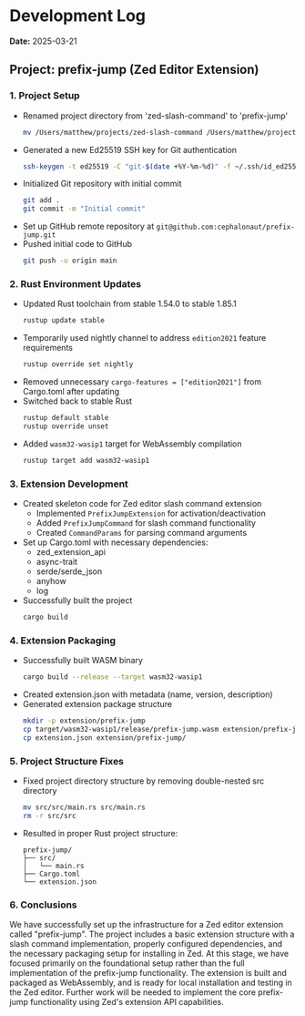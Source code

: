 # Development Log

**Date:** 2025-03-21

## Project: prefix-jump (Zed Editor Extension)

### 1. Project Setup

- Renamed project directory from 'zed-slash-command' to 'prefix-jump'
  ```bash
  mv /Users/matthew/projects/zed-slash-command /Users/matthew/projects/prefix-jump
  ```
- Generated a new Ed25519 SSH key for Git authentication
  ```bash
  ssh-keygen -t ed25519 -C "git-$(date +%Y-%m-%d)" -f ~/.ssh/id_ed25519 -N ""
  ```
- Initialized Git repository with initial commit
  ```bash
  git add .
  git commit -m "Initial commit"
  ```
- Set up GitHub remote repository at `git@github.com:cephalonaut/prefix-jump.git`
- Pushed initial code to GitHub
  ```bash
  git push -u origin main
  ```

### 2. Rust Environment Updates

- Updated Rust toolchain from stable 1.54.0 to stable 1.85.1
  ```bash
  rustup update stable
  ```
- Temporarily used nightly channel to address `edition2021` feature requirements
  ```bash
  rustup override set nightly
  ```
- Removed unnecessary `cargo-features = ["edition2021"]` from Cargo.toml after updating
- Switched back to stable Rust
  ```bash
  rustup default stable
  rustup override unset
  ```
- Added `wasm32-wasip1` target for WebAssembly compilation
  ```bash
  rustup target add wasm32-wasip1
  ```

### 3. Extension Development

- Created skeleton code for Zed editor slash command extension
  - Implemented `PrefixJumpExtension` for activation/deactivation
  - Added `PrefixJumpCommand` for slash command functionality
  - Created `CommandParams` for parsing command arguments
- Set up Cargo.toml with necessary dependencies:
  - zed_extension_api
  - async-trait
  - serde/serde_json
  - anyhow
  - log
- Successfully built the project
  ```bash
  cargo build
  ```

### 4. Extension Packaging

- Successfully built WASM binary
  ```bash
  cargo build --release --target wasm32-wasip1
  ```
- Created extension.json with metadata (name, version, description)
- Generated extension package structure
  ```bash
  mkdir -p extension/prefix-jump
  cp target/wasm32-wasip1/release/prefix-jump.wasm extension/prefix-jump/
  cp extension.json extension/prefix-jump/
  ```

### 5. Project Structure Fixes

- Fixed project directory structure by removing double-nested src directory
  ```bash
  mv src/src/main.rs src/main.rs
  rm -r src/src
  ```
- Resulted in proper Rust project structure:
  ```
  prefix-jump/
  ├── src/
  │   └── main.rs
  ├── Cargo.toml
  └── extension.json
  ```

### 6. Conclusions

We have successfully set up the infrastructure for a Zed editor extension called "prefix-jump". The project includes a basic extension structure with a slash command implementation, properly configured dependencies, and the necessary packaging setup for installing in Zed. At this stage, we have focused primarily on the foundational setup rather than the full implementation of the prefix-jump functionality. The extension is built and packaged as WebAssembly, and is ready for local installation and testing in the Zed editor. Further work will be needed to implement the core prefix-jump functionality using Zed's extension API capabilities.

